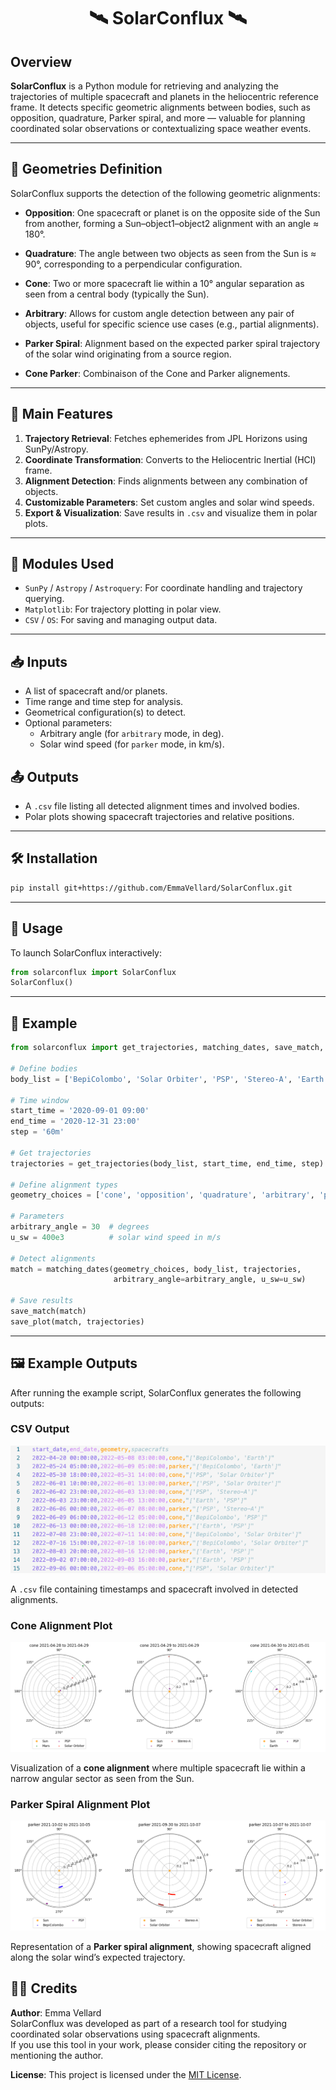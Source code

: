 <h1 align="center">🛰️ SolarConflux 🛰️</h1>

## Overview

**SolarConflux** is a Python module for retrieving and analyzing the trajectories of multiple spacecraft and planets in the heliocentric reference frame. It detects specific geometric alignments between bodies, such as opposition, quadrature, Parker spiral, and more — valuable for planning coordinated solar observations or contextualizing space weather events.

---

## 🔭 Geometries Definition

SolarConflux supports the detection of the following geometric alignments:

- **Opposition**: One spacecraft or planet is on the opposite side of the Sun from another, forming a Sun–object1–object2 alignment with an angle ≈ 180°.
  
- **Quadrature**: The angle between two objects as seen from the Sun is ≈ 90°, corresponding to a perpendicular configuration.
  
- **Cone**: Two or more spacecraft lie within a 10° angular separation as seen from a central body (typically the Sun). 

- **Arbitrary**: Allows for custom angle detection between any pair of objects, useful for specific science use cases (e.g., partial alignments).

- **Parker Spiral**: Alignment based on the expected parker spiral trajectory of the solar wind originating from a source region.

- **Cone Parker**: Combinaison of the Cone and Parker alignements. 

---

## 🚀 Main Features

1. **Trajectory Retrieval**: Fetches ephemerides from JPL Horizons using SunPy/Astropy.
2. **Coordinate Transformation**: Converts to the Heliocentric Inertial (HCI) frame.
3. **Alignment Detection**: Finds alignments between any combination of objects.
4. **Customizable Parameters**: Set custom angles and solar wind speeds.
5. **Export & Visualization**: Save results in `.csv` and visualize them in polar plots.

---

## 🧩 Modules Used

- `SunPy` / `Astropy` / `Astroquery`: For coordinate handling and trajectory querying.
- `Matplotlib`: For trajectory plotting in polar view.
- `CSV` / `OS`: For saving and managing output data.

---

## 📥 Inputs

- A list of spacecraft and/or planets.
- Time range and time step for analysis.
- Geometrical configuration(s) to detect.
- Optional parameters:
  - Arbitrary angle (for `arbitrary` mode, in deg).
  - Solar wind speed (for `parker` mode, in km/s).

## 📤 Outputs

- A `.csv` file listing all detected alignment times and involved bodies.
- Polar plots showing spacecraft trajectories and relative positions.

---

## 🛠️ Installation

```bash
pip install git+https://github.com/EmmaVellard/SolarConflux.git
```

---

## 🧪 Usage

To launch SolarConflux interactively:

```python
from solarconflux import SolarConflux
SolarConflux()
```

---

## 🧵 Example

```python
from solarconflux import get_trajectories, matching_dates, save_match, save_plot

# Define bodies
body_list = ['BepiColombo', 'Solar Orbiter', 'PSP', 'Stereo-A', 'Earth', 'Mars', 'Jupiter']

# Time window
start_time = '2020-09-01 09:00'
end_time = '2020-12-31 23:00'
step = '60m'

# Get trajectories
trajectories = get_trajectories(body_list, start_time, end_time, step)

# Define alignment types
geometry_choices = ['cone', 'opposition', 'quadrature', 'arbitrary', 'parker', 'coneparker']

# Parameters
arbitrary_angle = 30  # degrees
u_sw = 400e3          # solar wind speed in m/s

# Detect alignments
match = matching_dates(geometry_choices, body_list, trajectories,
                       arbitrary_angle=arbitrary_angle, u_sw=u_sw)

# Save results
save_match(match)
save_plot(match, trajectories)
```
---

## 🖼️ Example Outputs

After running the example script, SolarConflux generates the following outputs:

### CSV Output

<p align="center">
  <img src="images/csvresult.png" alt="CSV Resulting Document" width="800"/>
</p>

A `.csv` file containing timestamps and spacecraft involved in detected alignments.


### Cone Alignment Plot

<p align="center">
  <img src="images/cone.png" alt="Cone Alignment"/>
</p>

Visualization of a **cone alignment** where multiple spacecraft lie within a narrow angular sector as seen from the Sun.


### Parker Spiral Alignment Plot

<p align="center">
  <img src="images/parker.png" alt="Parker Spiral Alignment"/>
</p>

Representation of a **Parker spiral alignment**, showing spacecraft aligned along the solar wind’s expected trajectory.


## 🧑‍🚀 Credits

**Author**: Emma Vellard  
SolarConflux was developed as part of a research tool for studying coordinated solar observations using spacecraft alignments.  
If you use this tool in your work, please consider citing the repository or mentioning the author.

**License**: This project is licensed under the [MIT License](LICENSE).